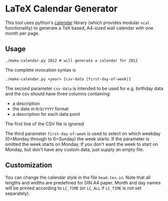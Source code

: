 LaTeX Calendar Generator
========================

This tool uses python's
[calendar](http://docs.python.org/library/calendar.html) library (which
provides modular `ncal` functionality) to generate a TeX based, A4-sized wall
calendar with one month per page.

Usage
-----

	./make-calendar.py 2012 # will generate a calendar for 2012

The complete invocation syntax is

	./make-calendar.py <year> [csv-data [first-day-of-week]]

The second parameter `csv-data` is intended to be used for e.g. birthday data
and the csv should have three columns containing: 
- a description
- the date in `M/D/YYYY` format  
- a description for each data point


The first line of the CSV file is ignored


The third parameter `first-day-of-week` is used to select on which weekday
(0=Monday through to 6=Sunday) the week starts. If the parameter is omitted the
week starts on Monday.
If you don't want the week to start on Monday, but don't have any custom data,
just supply an empty file.



Customization
-------------

You can change the calendar style in the file `head.tex.in`. Note that all
lengths and widths are predefined for DIN A4 paper. Month and day names will be
printed according to `LC_TIME` (or `LC_ALL` if `LC_TIME` is not set
separately).
